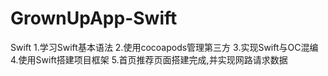 # GrownUpApp-Swift
Swift
1.学习Swift基本语法
2.使用cocoapods管理第三方
3.实现Swift与OC混编
4.使用Swift搭建项目框架
5.首页推荐页面搭建完成,并实现网路请求数据



